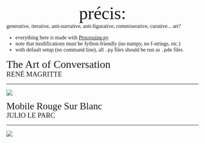 <!DOCTYPE html>

<center><span style="font-family:frutiger; font-size:3.3em;"> précis:</span></center>  

<span style="font-family:verdana; font-size:1em;"> 
    generative, iterative, anti-narrative, anti-figurative, commiserative, curative... art? 
<span>  
    
    
- everything here is made with [Processing.py](https://py.processing.org/)
- note that modifications must be Jython-friendly (no numpy, no f-strings, etc.)
- with default setup (no command line), all `.py` files should be run as `.pde` files
    
<!-- - there are directions to get things running on any IDE, MUST be on version 1.8.0_202 of Java ... -->
 

<span style="font-family:metronova; font-size:2em;"> 
    The Art of Conversation</span>  <br />
<span style="font-family:metronova; font-size:1.3em">    
    RENÉ MAGRITTE</span>
    
<hr>
    
    
![](magritte/cloud_conversations.gif)

    
    
<span style="font-family:metronova; font-size:1.8em;">
    Mobile Rouge Sur Blanc</span>  <br />
<span style="font-family:metronova; font-size:1.3em">    
    JULIO LE PARC</span>
    
<hr>
    
   
![](squa\[red\]/squa\[red\]_dark.gif)
